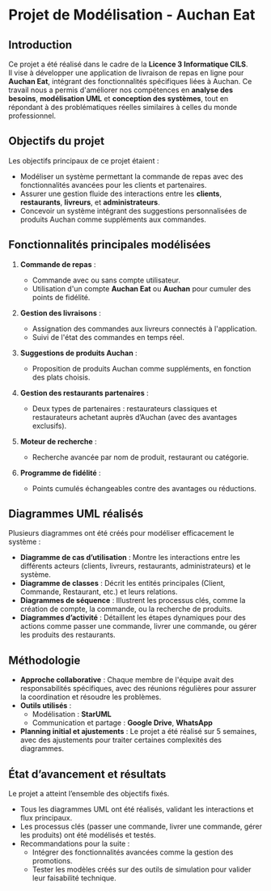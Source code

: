 # Projet de Modélisation - **Auchan Eat**

## Introduction
Ce projet a été réalisé dans le cadre de la **Licence 3 Informatique CILS**.  
Il vise à développer une application de livraison de repas en ligne pour **Auchan Eat**, intégrant des fonctionnalités spécifiques liées à Auchan. Ce travail nous a permis d'améliorer nos compétences en **analyse des besoins**, **modélisation UML** et **conception des systèmes**, tout en répondant à des problématiques réelles similaires à celles du monde professionnel.

## Objectifs du projet
Les objectifs principaux de ce projet étaient :
- Modéliser un système permettant la commande de repas avec des fonctionnalités avancées pour les clients et partenaires.
- Assurer une gestion fluide des interactions entre les **clients**, **restaurants**, **livreurs**, et **administrateurs**.
- Concevoir un système intégrant des suggestions personnalisées de produits Auchan comme suppléments aux commandes.

## Fonctionnalités principales modélisées
1. **Commande de repas** :  
   - Commande avec ou sans compte utilisateur.  
   - Utilisation d'un compte **Auchan Eat** ou **Auchan** pour cumuler des points de fidélité.  

2. **Gestion des livraisons** :  
   - Assignation des commandes aux livreurs connectés à l'application.  
   - Suivi de l'état des commandes en temps réel.

3. **Suggestions de produits Auchan** :  
   - Proposition de produits Auchan comme suppléments, en fonction des plats choisis.

4. **Gestion des restaurants partenaires** :  
   - Deux types de partenaires : restaurateurs classiques et restaurateurs achetant auprès d’Auchan (avec des avantages exclusifs).  

5. **Moteur de recherche** :  
   - Recherche avancée par nom de produit, restaurant ou catégorie.

6. **Programme de fidélité** :  
   - Points cumulés échangeables contre des avantages ou réductions.

## Diagrammes UML réalisés
Plusieurs diagrammes ont été créés pour modéliser efficacement le système :
- **Diagramme de cas d’utilisation** : Montre les interactions entre les différents acteurs (clients, livreurs, restaurants, administrateurs) et le système.  
- **Diagramme de classes** : Décrit les entités principales (Client, Commande, Restaurant, etc.) et leurs relations.  
- **Diagrammes de séquence** : Illustrent les processus clés, comme la création de compte, la commande, ou la recherche de produits.  
- **Diagrammes d’activité** : Détaillent les étapes dynamiques pour des actions comme passer une commande, livrer une commande, ou gérer les produits des restaurants.

## Méthodologie
- **Approche collaborative** : Chaque membre de l'équipe avait des responsabilités spécifiques, avec des réunions régulières pour assurer la coordination et résoudre les problèmes.
- **Outils utilisés** :  
  - Modélisation : **StarUML**  
  - Communication et partage : **Google Drive**, **WhatsApp**  
- **Planning initial et ajustements** : Le projet a été réalisé sur 5 semaines, avec des ajustements pour traiter certaines complexités des diagrammes.

## État d’avancement et résultats
Le projet a atteint l’ensemble des objectifs fixés.  
- Tous les diagrammes UML ont été réalisés, validant les interactions et flux principaux.  
- Les processus clés (passer une commande, livrer une commande, gérer les produits) ont été modélisés et testés.  
- Recommandations pour la suite :  
  - Intégrer des fonctionnalités avancées comme la gestion des promotions.  
  - Tester les modèles créés sur des outils de simulation pour valider leur faisabilité technique.  


